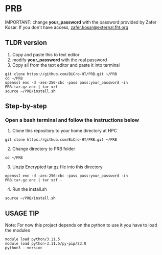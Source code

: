 # PRB

IMPORTANT: change **your_password** with the password provided by Zafer Kosar.
If you don't have access, zafer.kosar@external.fht.org


## TLDR version

1. Copy and paste this to text editor
2. modify **your_password** with the real password
3. Copy all from the text editor and paste it into terminal

```shell
git clone https://github.com/BiCro-HT/PRB.git ~/PRB
cd ~/PRB
openssl enc -d -aes-256-cbc -pass pass:your_password -in PRB.tar.gz.enc | tar xzf -
source ~/PRB/install.sh

```

## Step-by-step

### Open a bash terminal and follow the instructions below

1. Clone this repository to your home directory at HPC

```shell
git clone https://github.com/BiCro-HT/PRB.git ~/PRB
```

2. Change directory to PRB folder

```shell
cd ~/PRB
```

3. Unzip Encrypted tar.gz file into this directory

```shell
openssl enc -d -aes-256-cbc -pass pass:your_password -in PRB.tar.gz.enc | tar xzf -
```


4. Run the install.sh

```shell
source ~/PRB/install.sh
```

## USAGE TIP

Note: For now this project depends on the python to use it you have to load the modules

```shell
module load python/3.11.5
module load python-3.11.5/py-pip/23.0
python3 --version
```
